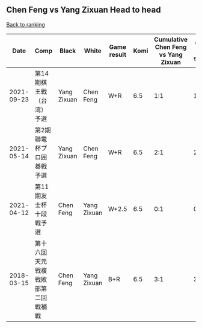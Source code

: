## Chen Feng vs Yang Zixuan Head to head

[Back to ranking](../../index.md)




| **Date** | **Comp** | **Black** | **White** | **Game result** | **Komi** | **Cumulative Chen Feng vs Yang Zixuan** | **Chen Feng streak** | **Yang Zixuan streak** | 
| --- | --- | --- | --- | --- | --- | --- | --- | --- |
| 2021-09-23 | 第14期棋王戦（台湾）予選 | Yang Zixuan | Chen Feng | W+R | 6.5 | 1:1 | 1 | 0 | 
| 2021-05-14 | 第2期聯電杯プロ囲碁戦予選 | Yang Zixuan | Chen Feng | W+R | 6.5 | 2:1 | 2 | 0 | 
| 2021-04-12 | 第11期友士杯十段戦予選 | Chen Feng | Yang Zixuan | W+2.5 | 6.5 | 0:1 | 0 | 1 | 
| 2018-03-15 | 第十六回天元戦複戦敗部第二回戦補戦 | Chen Feng | Yang Zixuan | B+R | 6.5 | 3:1 | 3 | 0 |




